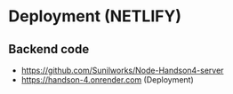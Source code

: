 # Deployment (NETLIFY)


## Backend code
- https://github.com/Sunilworks/Node-Handson4-server
- https://handson-4.onrender.com (Deployment)

